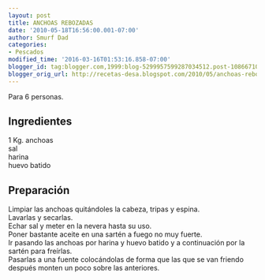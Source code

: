 ```yaml
---
layout: post
title: ANCHOAS REBOZADAS
date: '2010-05-18T16:56:00.001-07:00'
author: Smurf Dad
categories:
- Pescados
modified_time: '2016-03-16T01:53:16.858-07:00'
blogger_id: tag:blogger.com,1999:blog-5299957599287034512.post-1086671001886256360
blogger_orig_url: http://recetas-desa.blogspot.com/2010/05/anchoas-rebozadas.html
---
```


Para 6 personas.<br><h2>Ingredientes</h2><p>1 Kg. anchoas<br/>sal<br/>harina<br/>huevo batido</p><h2>Preparaci&oacute;n</h2><p>Limpiar las anchoas quit&aacute;ndoles la cabeza, tripas y espina.<br/>Lavarlas y secarlas.<br/>Echar sal y meter en la nevera hasta su uso.<br/>Poner bastante aceite en una sart&eacute;n a fuego no muy fuerte.<br/>Ir pasando las anchoas por harina y huevo batido y a continuaci&oacute;n por la sart&eacute;n para fre&iacute;rlas.<br/>Pasarlas a una fuente coloc&aacute;ndolas de forma que las que se van friendo despu&eacute;s monten un poco sobre las anteriores.</p><br>